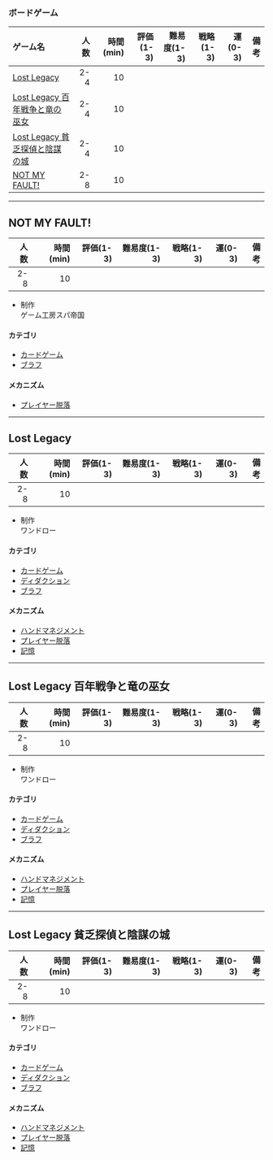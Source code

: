 ### ボードゲーム
|ゲーム名|人数|時間(min)|評価(1-3)|難易度(1-3)|戦略(1-3)|運(0-3)|備考|
|:--|---:|---:|---:|---:|---:|---:|---:|
|[Lost Legacy](#0001)|2-4|10||||||
|[Lost Legacy 百年戦争と竜の巫女](#0002)|2-4|10||||||
|[Lost Legacy 貧乏探偵と陰謀の城](#0003)|2-4|10||||||
|[NOT MY FAULT!](#0004)|2-8|10||||||

------
## <a name="0004">NOT MY FAULT!</a>
|人数|時間(min)|評価(1-3)|難易度(1-3)|戦略(1-3)|運(0-3)|備考|
|---:|---:|---:|---:|---:|---:|---:|
|2-8|10||||||

- 制作  
  ゲーム工房スパ帝国

#### カテゴリ
- [カードゲーム](https://boardgamegeek.com/boardgamecategory/1002/card-game)
- [ブラフ](https://boardgamegeek.com/boardgamecategory/1023/bluffing)

#### メカニズム
- [プレイヤー脱落](https://boardgamegeek.com/boardgamemechanic/2685/player-elimination)

------
## <a name="0001">Lost Legacy</a>
|人数|時間(min)|評価(1-3)|難易度(1-3)|戦略(1-3)|運(0-3)|備考|
|---:|---:|---:|---:|---:|---:|---:|
|2-8|10||||||

- 制作  
  ワンドロー

#### カテゴリ
- [カードゲーム](https://boardgamegeek.com/boardgamecategory/1002/card-game)
- [ディダクション](https://boardgamegeek.com/boardgamecategory/1039/deduction)
- [ブラフ](https://boardgamegeek.com/boardgamecategory/1023/bluffing)

#### メカニズム
- [ハンドマネジメント](https://boardgamegeek.com/boardgamemechanic/2040/hand-management)
- [プレイヤー脱落](https://boardgamegeek.com/boardgamemechanic/2685/player-elimination)
- [記憶](https://boardgamegeek.com/boardgamemechanic/2047/memory)

------
## <a name="0002">Lost Legacy 百年戦争と竜の巫女</a>
|人数|時間(min)|評価(1-3)|難易度(1-3)|戦略(1-3)|運(0-3)|備考|
|---:|---:|---:|---:|---:|---:|---:|
|2-8|10||||||

- 制作  
  ワンドロー

#### カテゴリ
- [カードゲーム](https://boardgamegeek.com/boardgamecategory/1002/card-game)
- [ディダクション](https://boardgamegeek.com/boardgamecategory/1039/deduction)
- [ブラフ](https://boardgamegeek.com/boardgamecategory/1023/bluffing)

#### メカニズム
- [ハンドマネジメント](https://boardgamegeek.com/boardgamemechanic/2040/hand-management)
- [プレイヤー脱落](https://boardgamegeek.com/boardgamemechanic/2685/player-elimination)
- [記憶](https://boardgamegeek.com/boardgamemechanic/2047/memory)

------
## <a name="0003">Lost Legacy 貧乏探偵と陰謀の城</a>
|人数|時間(min)|評価(1-3)|難易度(1-3)|戦略(1-3)|運(0-3)|備考|
|---:|---:|---:|---:|---:|---:|---:|
|2-8|10||||||

- 制作  
  ワンドロー

#### カテゴリ
- [カードゲーム](https://boardgamegeek.com/boardgamecategory/1002/card-game)
- [ディダクション](https://boardgamegeek.com/boardgamecategory/1039/deduction)
- [ブラフ](https://boardgamegeek.com/boardgamecategory/1023/bluffing)

#### メカニズム
- [ハンドマネジメント](https://boardgamegeek.com/boardgamemechanic/2040/hand-management)
- [プレイヤー脱落](https://boardgamegeek.com/boardgamemechanic/2685/player-elimination)
- [記憶](https://boardgamegeek.com/boardgamemechanic/2047/memory)

